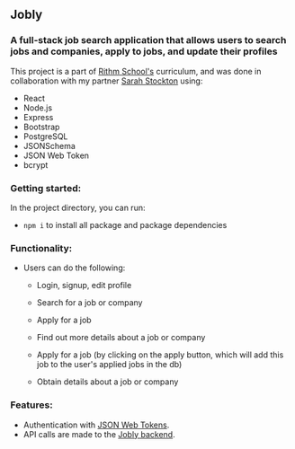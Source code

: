 ## Jobly

### A full-stack job search application that allows users to search jobs and companies, apply to jobs, and update their profiles

This project is a part of <a href="https://www.rithmschool.com/">Rithm School's</a> curriculum, and was done in collaboration with my partner <a href="https://github.com/stocktons">Sarah Stockton</a> using: 
- React
- Node.js
- Express
- Bootstrap
- PostgreSQL
- JSONSchema
- JSON Web Token
- bcrypt
  
### Getting started:
In the project directory, you can run:
- `npm i` to install all package and package dependencies

### Functionality:

- Users can do the following:
  - Login, signup, edit profile
  - Search for a job or company
  - Apply for a job
  - Find out more details about a job or company
  
  - Apply for a job (by clicking on the apply button, which will add this job to the user's applied jobs in the db)
  - Obtain details about a job or company

### Features:
  - Authentication with <a href="https://jwt.io/">JSON Web Tokens</a>.
  - API calls are made to the <a href="https://github.com/lawnknee/express-jobly">Jobly backend</a>.
